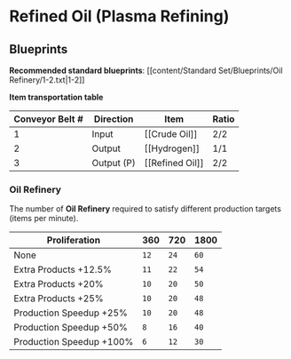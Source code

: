 # Refined Oil (Plasma Refining)

## Blueprints

**Recommended standard blueprints**: [[content/Standard Set/Blueprints/Oil Refinery/1-2.txt|1-2]]

**Item transportation table**

| Conveyor Belt # | Direction  | Item            | Ratio |
| --------------- | ---------- | --------------- | ----- |
| 1               | Input      | [[Crude Oil]]   | 2/2   |
| 2               | Output     | [[Hydrogen]]    | 1/1   |
| 3               | Output (P) | [[Refined Oil]] | 2/2   |

### Oil Refinery

The number of **Oil Refinery** required to satisfy different production targets (items per minute).

| Proliferation            | 360  | 720  | 1800 |
| ------------------------ | ---- | ---- | ---- |
| None                     | `12` | `24` | `60` |
| Extra Products +12.5%    | `11` | `22` | `54` |
| Extra Products +20%      | `10` | `20` | `50` |
| Extra Products +25%      | `10` | `20` | `48` |
| Production Speedup +25%  | `10` | `20` | `48` |
| Production Speedup +50%  | `8`  | `16` | `40` |
| Production Speedup +100% | `6`  | `12` | `30` |


